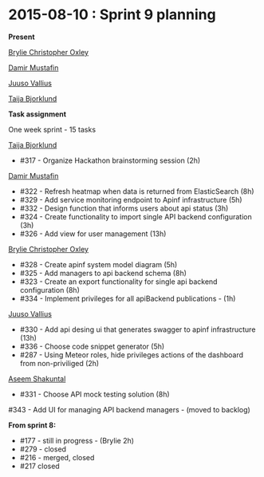 # 2015-08-10 : Sprint 9 planning

**Present**

[Brylie Christopher Oxley](https://www.openhub.net/accounts/brylie)

[Damir Mustafin](https://apinf.hackpad.com/ep/profile/mBLmVlL59Yq)

[Juuso Vallius](https://apinf.hackpad.com/ep/profile/tPN01rySCnJ)

[Taija Bjorklund](https://apinf.hackpad.com/ep/profile/qMJYdtOf8Ww)

**Task assignment**

One week sprint - 15 tasks

[Taija Bjorklund](/ep/profile/qMJYdtOf8Ww) 

*   #317 - Organize Hackathon brainstorming session (2h)

[Damir Mustafin](/ep/profile/mBLmVlL59Yq) 

*   #322 - Refresh heatmap when data is returned from ElasticSearch (8h)
*   #329 - Add service monitoring endpoint to Apinf infrastructure (5h)
*   #332 - Design function that informs users about api status (3h)
*   #324 - Create functionality to import single API backend configuration (3h)
*   #326 - Add view for user management (13h)

[Brylie Christopher Oxley](https://www.openhub.net/accounts/brylie) 

*   #328 - Create apinf system model diagram (5h)
*   #325 - Add managers to api backend schema (8h)
*   #323 - Create an export functionality for single api backend configuration (8h)
*   #334 - Implement privileges for all apiBackend publications - (1h)

[Juuso Vallius](/ep/profile/wFhAmq7M2ZK) 

*   #330 - Add api desing ui that generates swagger to apinf infrastructure (13h)
*   #336 - Choose code snippet generator (5h)
*   #287 - Using Meteor roles, hide privileges actions of the dashboard from non-priviliged  (2h)

[Aseem Shakuntal](/ep/profile/sWTEun2Rf6U)

*   #331 - Choose API mock testing solution (8h)

#343 - Add UI for managing API backend managers - (moved to backlog)

**From sprint 8:**

*   #177 - still in progress - (Brylie 2h)
*   #279 - closed
*   #216 - merged, closed
*   #217 closed
